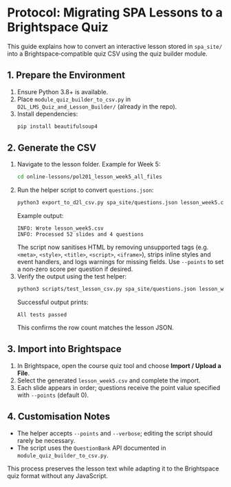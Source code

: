 # Protocol: Migrating SPA Lessons to a Brightspace Quiz

This guide explains how to convert an interactive lesson stored in `spa_site/` into a Brightspace‑compatible quiz CSV using the quiz builder module.

## 1. Prepare the Environment
1. Ensure Python 3.8+ is available.
2. Place `module_quiz_builder_to_csv.py` in `D2L_LMS_Quiz_and_Lesson_Builder/` (already in the repo).
3. Install dependencies:
   ```bash
   pip install beautifulsoup4
   ```

## 2. Generate the CSV
1. Navigate to the lesson folder. Example for Week 5:
   ```bash
   cd online-lessons/pol201_lesson_week5_all_files
   ```
2. Run the helper script to convert `questions.json`:
   ```bash
   python3 export_to_d2l_csv.py spa_site/questions.json lesson_week5.csv --verbose
   ```
   Example output:
   ```
   INFO: Wrote lesson_week5.csv
   INFO: Processed 52 slides and 4 questions
   ```
   The script now sanitises HTML by removing unsupported tags (e.g. `<meta>`, `<style>`, `<title>`, `<script>`, `<iframe>`), strips inline styles and event handlers, and logs warnings for missing fields. Use `--points` to set a non‑zero score per question if desired.
3. Verify the output using the test helper:
   ```bash
   python3 scripts/test_lesson_csv.py spa_site/questions.json lesson_week5.csv
   ```
   Successful output prints:
   ```
   All tests passed
   ```
   This confirms the row count matches the lesson JSON.

## 3. Import into Brightspace
1. In Brightspace, open the course quiz tool and choose **Import / Upload a File**.
2. Select the generated `lesson_week5.csv` and complete the import.
3. Each slide appears in order; questions receive the point value specified with `--points` (default 0).

## 4. Customisation Notes
- The helper accepts `--points` and `--verbose`; editing the script should rarely be necessary.
- The script uses the `QuestionBank` API documented in `module_quiz_builder_to_csv.py`.

This process preserves the lesson text while adapting it to the Brightspace quiz format without any JavaScript.
